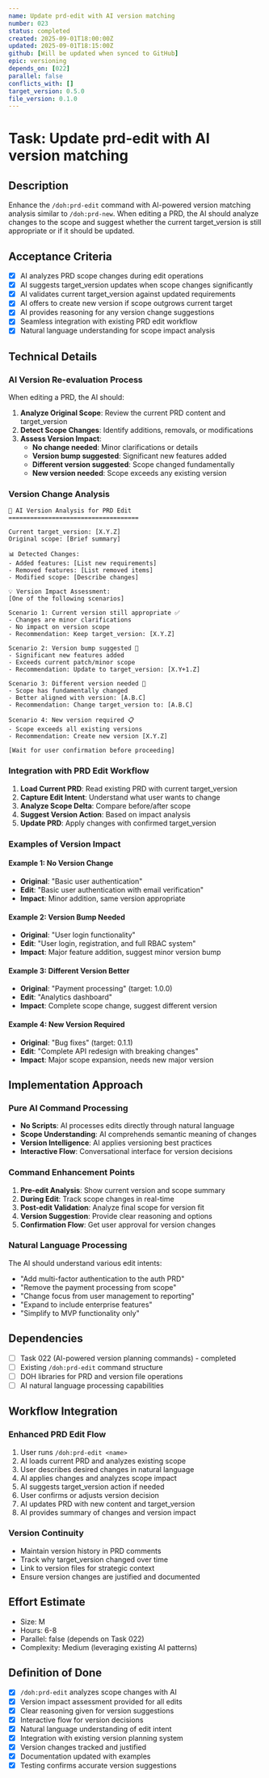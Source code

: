 ```yaml
---
name: Update prd-edit with AI version matching
number: 023
status: completed
created: 2025-09-01T18:00:00Z
updated: 2025-09-01T18:15:00Z
github: [Will be updated when synced to GitHub]
epic: versioning
depends_on: [022]
parallel: false
conflicts_with: []
target_version: 0.5.0
file_version: 0.1.0
---
```


# Task: Update prd-edit with AI version matching

## Description
Enhance the `/doh:prd-edit` command with AI-powered version matching analysis similar to `/doh:prd-new`. When editing a PRD, the AI should analyze changes to the scope and suggest whether the current target_version is still appropriate or if it should be updated.

## Acceptance Criteria
- [x] AI analyzes PRD scope changes during edit operations
- [x] AI suggests target_version updates when scope changes significantly
- [x] AI validates current target_version against updated requirements
- [x] AI offers to create new version if scope outgrows current target
- [x] AI provides reasoning for any version change suggestions
- [x] Seamless integration with existing PRD edit workflow
- [x] Natural language understanding for scope impact analysis

## Technical Details

### AI Version Re-evaluation Process
When editing a PRD, the AI should:

1. **Analyze Original Scope**: Review the current PRD content and target_version
2. **Detect Scope Changes**: Identify additions, removals, or modifications
3. **Assess Version Impact**:
   - **No change needed**: Minor clarifications or details
   - **Version bump suggested**: Significant new features added
   - **Different version suggested**: Scope changed fundamentally
   - **New version needed**: Scope exceeds any existing version

### Version Change Analysis
```
🎯 AI Version Analysis for PRD Edit
====================================

Current target_version: [X.Y.Z]
Original scope: [Brief summary]

📊 Detected Changes:
- Added features: [List new requirements]
- Removed features: [List removed items]
- Modified scope: [Describe changes]

💡 Version Impact Assessment:
[One of the following scenarios]

Scenario 1: Current version still appropriate ✅
- Changes are minor clarifications
- No impact on version scope
- Recommendation: Keep target_version: [X.Y.Z]

Scenario 2: Version bump suggested 🔄
- Significant new features added
- Exceeds current patch/minor scope
- Recommendation: Update to target_version: [X.Y+1.Z]

Scenario 3: Different version needed 🎯
- Scope has fundamentally changed
- Better aligned with version: [A.B.C]
- Recommendation: Change target_version to: [A.B.C]

Scenario 4: New version required 📋
- Scope exceeds all existing versions
- Recommendation: Create new version [X.Y.Z]

[Wait for user confirmation before proceeding]
```

### Integration with PRD Edit Workflow

1. **Load Current PRD**: Read existing PRD with current target_version
2. **Capture Edit Intent**: Understand what user wants to change
3. **Analyze Scope Delta**: Compare before/after scope
4. **Suggest Version Action**: Based on impact analysis
5. **Update PRD**: Apply changes with confirmed target_version

### Examples of Version Impact

#### Example 1: No Version Change
- **Original**: "Basic user authentication"
- **Edit**: "Basic user authentication with email verification"
- **Impact**: Minor addition, same version appropriate

#### Example 2: Version Bump Needed
- **Original**: "User login functionality"  
- **Edit**: "User login, registration, and full RBAC system"
- **Impact**: Major feature addition, suggest minor version bump

#### Example 3: Different Version Better
- **Original**: "Payment processing" (target: 1.0.0)
- **Edit**: "Analytics dashboard" 
- **Impact**: Complete scope change, suggest different version

#### Example 4: New Version Required
- **Original**: "Bug fixes" (target: 0.1.1)
- **Edit**: "Complete API redesign with breaking changes"
- **Impact**: Major scope expansion, needs new major version

## Implementation Approach

### Pure AI Command Processing
- **No Scripts**: AI processes edits directly through natural language
- **Scope Understanding**: AI comprehends semantic meaning of changes
- **Version Intelligence**: AI applies versioning best practices
- **Interactive Flow**: Conversational interface for version decisions

### Command Enhancement Points
1. **Pre-edit Analysis**: Show current version and scope summary
2. **During Edit**: Track scope changes in real-time
3. **Post-edit Validation**: Analyze final scope for version fit
4. **Version Suggestion**: Provide clear reasoning and options
5. **Confirmation Flow**: Get user approval for version changes

### Natural Language Processing
The AI should understand various edit intents:
- "Add multi-factor authentication to the auth PRD"
- "Remove the payment processing from scope"
- "Change focus from user management to reporting"
- "Expand to include enterprise features"
- "Simplify to MVP functionality only"

## Dependencies
- [ ] Task 022 (AI-powered version planning commands) - completed
- [ ] Existing `/doh:prd-edit` command structure
- [ ] DOH libraries for PRD and version file operations
- [ ] AI natural language processing capabilities

## Workflow Integration

### Enhanced PRD Edit Flow
1. User runs `/doh:prd-edit <name>`
2. AI loads current PRD and analyzes existing scope
3. User describes desired changes in natural language
4. AI applies changes and analyzes scope impact
5. AI suggests target_version action if needed
6. User confirms or adjusts version decision
7. AI updates PRD with new content and target_version
8. AI provides summary of changes and version impact

### Version Continuity
- Maintain version history in PRD comments
- Track why target_version changed over time
- Link to version files for strategic context
- Ensure version changes are justified and documented

## Effort Estimate
- Size: M
- Hours: 6-8
- Parallel: false (depends on Task 022)
- Complexity: Medium (leveraging existing AI patterns)

## Definition of Done
- [x] `/doh:prd-edit` analyzes scope changes with AI
- [x] Version impact assessment provided for all edits
- [x] Clear reasoning given for version suggestions
- [x] Interactive flow for version decisions
- [x] Natural language understanding of edit intent
- [x] Integration with existing version planning system
- [x] Version changes tracked and justified
- [x] Documentation updated with examples
- [x] Testing confirms accurate version suggestions